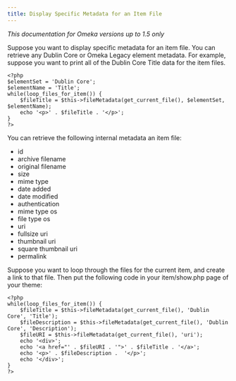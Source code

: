 ```yaml
---
title: Display Specific Metadata for an Item File
---
```

*This documentation for Omeka versions up to 1.5 only*

Suppose you want to display specific metadata for an item file. You can retrieve any Dublin Core or Omeka Legacy element metadata. For example, suppose you want to print all of the Dublin Core Title data for the item files.


``` {.de1}
<?php
$elementSet = 'Dublin Core';
$elementName = 'Title'; 
while(loop_files_for_item()) {
    $fileTitle = $this->fileMetadata(get_current_file(), $elementSet, $elementName);
    echo '<p>' . $fileTitle . '</p>';
}
?>
```


You can retrieve the following internal metadata an item file:

-   id
-   archive filename
-   original filename
-   size
-   mime type
-   date added
-   date modified
-   authentication
-   mime type os
-   file type os
-   uri
-   fullsize uri
-   thumbnail uri
-   square thumbnail uri
-   permalink

Suppose you want to loop through the files for the current item, and create a link to that file. Then put the following code in your item/show.php page of your theme:



``` {.de1}
<?php 
while(loop_files_for_item()) {
    $fileTitle = $this->fileMetadata(get_current_file(), 'Dublin Core', 'Title');
    $fileDescription = $this->fileMetadata(get_current_file(), 'Dublin Core', 'Description');
    $fileURI = $this->fileMetadata(get_current_file(), 'uri');
    echo '<div>';
    echo '<a href="' . $fileURI . '">' . $fileTitle . '</a>';
    echo '<p>' . $fileDescription .  '</p>';
    echo '</div>';
}
?>
```

